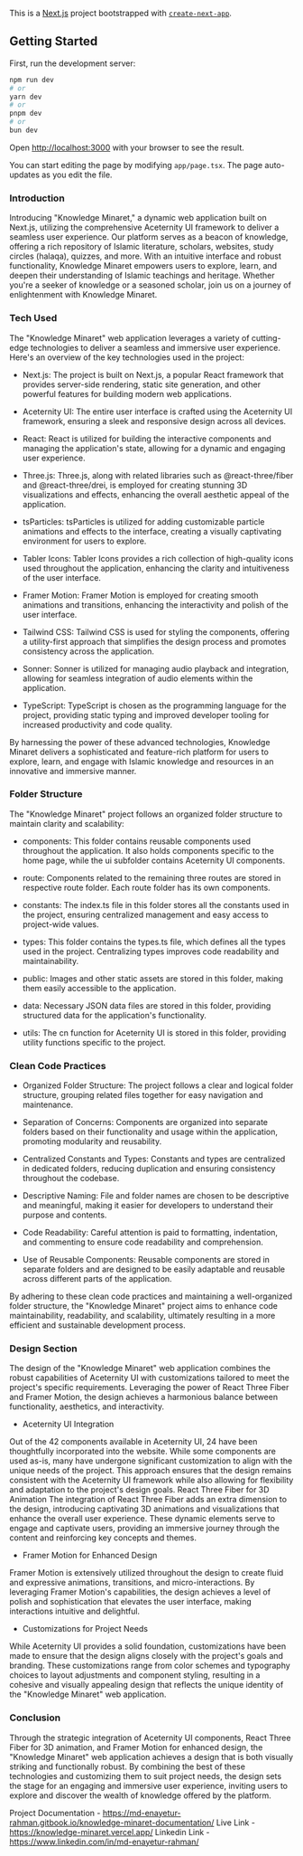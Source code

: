 This is a [Next.js](https://nextjs.org/) project bootstrapped with [`create-next-app`](https://github.com/vercel/next.js/tree/canary/packages/create-next-app).

## Getting Started

First, run the development server:

```bash
npm run dev
# or
yarn dev
# or
pnpm dev
# or
bun dev
```

Open [http://localhost:3000](http://localhost:3000) with your browser to see the result.

You can start editing the page by modifying `app/page.tsx`. The page auto-updates as you edit the file.


### Introduction

Introducing "Knowledge Minaret," a dynamic web application built on Next.js, utilizing the comprehensive Aceternity UI framework to deliver a seamless user experience. Our platform serves as a beacon of knowledge, offering a rich repository of Islamic literature, scholars, websites, study circles (halaqa), quizzes, and more. With an intuitive interface and robust functionality, Knowledge Minaret empowers users to explore, learn, and deepen their understanding of Islamic teachings and heritage. Whether you're a seeker of knowledge or a seasoned scholar, join us on a journey of enlightenment with Knowledge Minaret.

### Tech Used

The "Knowledge Minaret" web application leverages a variety of cutting-edge technologies to deliver a seamless and immersive user experience. Here's an overview of the key technologies used in the project:

- Next.js: The project is built on Next.js, a popular React framework that provides server-side rendering, static site generation, and other powerful features for building modern web applications.

- Aceternity UI: The entire user interface is crafted using the Aceternity UI framework, ensuring a sleek and responsive design across all devices.

- React: React is utilized for building the interactive components and managing the application's state, allowing for a dynamic and engaging user experience.

- Three.js: Three.js, along with related libraries such as @react-three/fiber and @react-three/drei, is employed for creating stunning 3D visualizations and effects, enhancing the overall aesthetic appeal of the application.

- tsParticles: tsParticles is utilized for adding customizable particle animations and effects to the interface, creating a visually captivating environment for users to explore.

- Tabler Icons: Tabler Icons provides a rich collection of high-quality icons used throughout the application, enhancing the clarity and intuitiveness of the user interface.

- Framer Motion: Framer Motion is employed for creating smooth animations and transitions, enhancing the interactivity and polish of the user interface.

- Tailwind CSS: Tailwind CSS is used for styling the components, offering a utility-first approach that simplifies the design process and promotes consistency across the application.

- Sonner: Sonner is utilized for managing audio playback and integration, allowing for seamless integration of audio elements within the application.

- TypeScript: TypeScript is chosen as the programming language for the project, providing static typing and improved developer tooling for increased productivity and code quality.

By harnessing the power of these advanced technologies, Knowledge Minaret delivers a sophisticated and feature-rich platform for users to explore, learn, and engage with Islamic knowledge and resources in an innovative and immersive manner.


### Folder Structure

The "Knowledge Minaret" project follows an organized folder structure to maintain clarity and scalability:

- components: This folder contains reusable components used throughout the application. It also holds components specific to the home page, while the ui subfolder contains Aceternity UI components.

- route: Components related to the remaining three routes are stored in respective route folder. Each route folder has its own components.

- constants: The index.ts file in this folder stores all the constants used in the project, ensuring centralized management and easy access to project-wide values.

- types: This folder contains the types.ts file, which defines all the types used in the project. Centralizing types improves code readability and maintainability.

- public: Images and other static assets are stored in this folder, making them easily accessible to the application.

- data: Necessary JSON data files are stored in this folder, providing structured data for the application's functionality.

- utils: The cn function for Aceternity UI is stored in this folder, providing utility functions specific to the project.

### Clean Code Practices

- Organized Folder Structure: The project follows a clear and logical folder structure, grouping related files together for easy navigation and maintenance.

- Separation of Concerns: Components are organized into separate folders based on their functionality and usage within the application, promoting modularity and reusability.

- Centralized Constants and Types: Constants and types are centralized in dedicated folders, reducing duplication and ensuring consistency throughout the codebase.

- Descriptive Naming: File and folder names are chosen to be descriptive and meaningful, making it easier for developers to understand their purpose and contents.

- Code Readability: Careful attention is paid to formatting, indentation, and commenting to ensure code readability and comprehension.

- Use of Reusable Components: Reusable components are stored in separate folders and are designed to be easily adaptable and reusable across different parts of the application.

By adhering to these clean code practices and maintaining a well-organized folder structure, the "Knowledge Minaret" project aims to enhance code maintainability, readability, and scalability, ultimately resulting in a more efficient and sustainable development process.


### Design Section

The design of the "Knowledge Minaret" web application combines the robust capabilities of Aceternity UI with customizations tailored to meet the project's specific requirements. Leveraging the power of React Three Fiber and Framer Motion, the design achieves a harmonious balance between functionality, aesthetics, and interactivity.

- Aceternity UI Integration

Out of the 42 components available in Aceternity UI, 24 have been thoughtfully incorporated into the website. While some components are used as-is, many have undergone significant customization to align with the unique needs of the project. This approach ensures that the design remains consistent with the Aceternity UI framework while also allowing for flexibility and adaptation to the project's design goals.
React Three Fiber for 3D Animation
The integration of React Three Fiber adds an extra dimension to the design, introducing captivating 3D animations and visualizations that enhance the overall user experience. These dynamic elements serve to engage and captivate users, providing an immersive journey through the content and reinforcing key concepts and themes.

- Framer Motion for Enhanced Design

Framer Motion is extensively utilized throughout the design to create fluid and expressive animations, transitions, and micro-interactions. By leveraging Framer Motion's capabilities, the design achieves a level of polish and sophistication that elevates the user interface, making interactions intuitive and delightful.

- Customizations for Project Needs

While Aceternity UI provides a solid foundation, customizations have been made to ensure that the design aligns closely with the project's goals and branding. These customizations range from color schemes and typography choices to layout adjustments and component styling, resulting in a cohesive and visually appealing design that reflects the unique identity of the "Knowledge Minaret" web application.

### Conclusion

Through the strategic integration of Aceternity UI components, React Three Fiber for 3D animation, and Framer Motion for enhanced design, the "Knowledge Minaret" web application achieves a design that is both visually striking and functionally robust. By combining the best of these technologies and customizing them to suit project needs, the design sets the stage for an engaging and immersive user experience, inviting users to explore and discover the wealth of knowledge offered by the platform.

Project Documentation - https://md-enayetur-rahman.gitbook.io/knowledge-minaret-documentation/
Live Link - https://knowledge-minaret.vercel.app/
Linkedin Link - https://www.linkedin.com/in/md-enayetur-rahman/